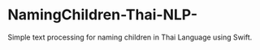 # NamingChildren-Thai-NLP-
Simple text processing for naming children in Thai Language using Swift.
